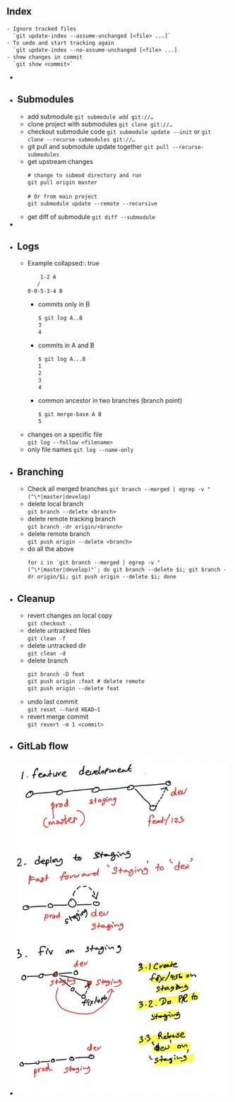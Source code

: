 ## Index
	- Ignore tracked files
	  `git update-index --assume-unchanged [<file> ...]`
	- To undo and start tracking again
	  `git update-index --no-assume-unchanged [<file> ...]
	- show changes in commit  
	  `git show <commit>`
-
- ## Submodules
	- add submodule
	  `git submodule add git://…`
	- clone project with submodules
	  `git clone git://…`
	- checkout submodule code
	  `git submodule update --init`
	  or
	  `git clone --recurse-submodules git://…`
	- git pull and submodule update together
	  `git pull --recurse-submodules`
	- get upstream changes
	  ```
	  # change to submod directory and run
	  git pull origin master
	  
	  # Or from main project
	  git submodule update --remote --recursive
	  ```
	- get diff of submodule
	  `git diff --submodule`
-
- ## Logs
	- Example
	  collapsed:: true
	  ```
	      1-2 A  
	     /  
	  0-0-5-3-4 B
	  ```
		- commits only in B  
		  ```
		  $ git log A..B  
		  3  
		  4
		  ```
		- commits in A and B  
		  ```
		  $ git log A...B  
		  1  
		  2  
		  3  
		  4
		  ```
		- common ancestor in two branches (branch point)
		  ```
		  $ git merge-base A B  
		  5
		  ```
	- changes on a specific file  
	  `git log --follow <filename>`
	- only file names
	  `git log --name-only`
- ## Branching
	- Check all merged branches
	  `git branch --merged | egrep -v "(^\*|master|develop)`
	- delete local branch  
	  `git branch --delete <branch>`
	- delete remote tracking branch  
	  `git branch -dr origin/<branch>`
	- delete remote branch  
	  `git push origin --delete <branch>`
	- do all the above  
	  ```
	  for i in `git branch --merged | egrep -v "(^\*|master|develop)"`; do git branch --delete $i; git branch -dr origin/$i; git push origin --delete $i; done
	  ```
- ## Cleanup
	- revert changes on local copy  
	  ``git checkout .``
	- delete untracked files  
	  `git clean -f`
	- delete untracked dir  
	  `git clean -d`
	- delete branch  
	  ```
	  git branch -D feat  
	  git push origin :feat # delete remote  
	  git push origin --delete feat
	  ```
	- undo last commit  
	  `git reset --hard HEAD~1`
	- revert merge commit  
	  `git revert -m 1 <commit>`
- ## GitLab flow
- ![GitLab_Flow.png](../assets/GitLab_Flow.png)